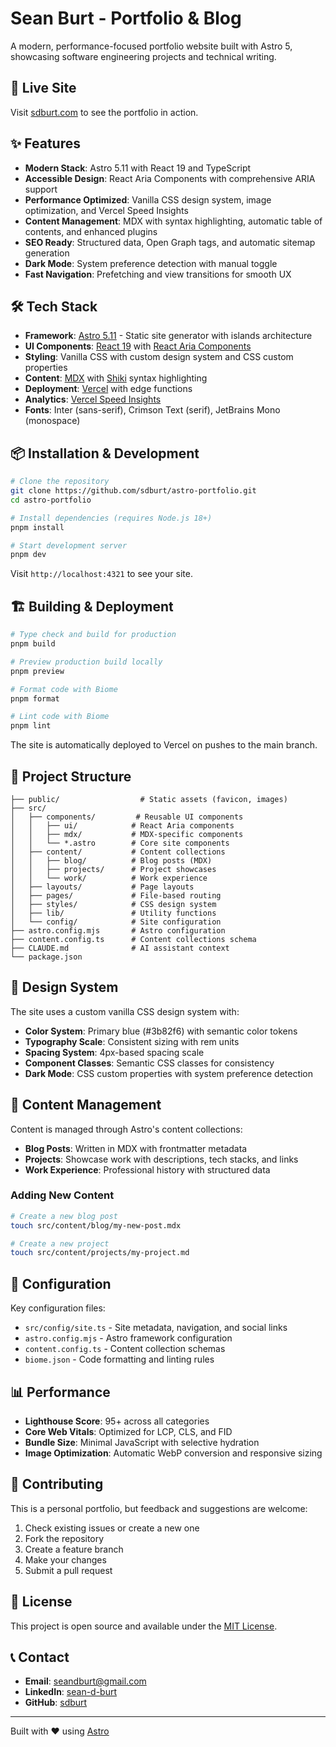 # Sean Burt - Portfolio & Blog

A modern, performance-focused portfolio website built with Astro 5, showcasing software engineering projects and technical writing.

## 🚀 Live Site

Visit [sdburt.com](https://www.sdburt.com) to see the portfolio in action.

## ✨ Features

- **Modern Stack**: Astro 5.11 with React 19 and TypeScript
- **Accessible Design**: React Aria Components with comprehensive ARIA support
- **Performance Optimized**: Vanilla CSS design system, image optimization, and Vercel Speed Insights
- **Content Management**: MDX with syntax highlighting, automatic table of contents, and enhanced plugins
- **SEO Ready**: Structured data, Open Graph tags, and automatic sitemap generation
- **Dark Mode**: System preference detection with manual toggle
- **Fast Navigation**: Prefetching and view transitions for smooth UX

## 🛠️ Tech Stack

- **Framework**: [Astro 5.11](https://astro.build) - Static site generator with islands architecture
- **UI Components**: [React 19](https://react.dev) with [React Aria Components](https://react-spectrum.adobe.com/react-aria/)
- **Styling**: Vanilla CSS with custom design system and CSS custom properties
- **Content**: [MDX](https://mdxjs.com) with [Shiki](https://shiki.matsu.io) syntax highlighting
- **Deployment**: [Vercel](https://vercel.com) with edge functions
- **Analytics**: [Vercel Speed Insights](https://vercel.com/docs/speed-insights)
- **Fonts**: Inter (sans-serif), Crimson Text (serif), JetBrains Mono (monospace)

## 📦 Installation & Development

```bash
# Clone the repository
git clone https://github.com/sdburt/astro-portfolio.git
cd astro-portfolio

# Install dependencies (requires Node.js 18+)
pnpm install

# Start development server
pnpm dev
```

Visit `http://localhost:4321` to see your site.

## 🏗️ Building & Deployment

```bash
# Type check and build for production
pnpm build

# Preview production build locally
pnpm preview

# Format code with Biome
pnpm format

# Lint code with Biome
pnpm lint
```

The site is automatically deployed to Vercel on pushes to the main branch.

## 📁 Project Structure

```
├── public/                  # Static assets (favicon, images)
├── src/
│   ├── components/         # Reusable UI components
│   │   ├── ui/            # React Aria components
│   │   ├── mdx/           # MDX-specific components
│   │   └── *.astro        # Core site components
│   ├── content/           # Content collections
│   │   ├── blog/          # Blog posts (MDX)
│   │   ├── projects/      # Project showcases
│   │   └── work/          # Work experience
│   ├── layouts/           # Page layouts
│   ├── pages/             # File-based routing
│   ├── styles/            # CSS design system
│   ├── lib/               # Utility functions
│   └── config/            # Site configuration
├── astro.config.mjs       # Astro configuration
├── content.config.ts      # Content collections schema
├── CLAUDE.md              # AI assistant context
└── package.json
```

## 🎨 Design System

The site uses a custom vanilla CSS design system with:

- **Color System**: Primary blue (#3b82f6) with semantic color tokens
- **Typography Scale**: Consistent sizing with rem units
- **Spacing System**: 4px-based spacing scale
- **Component Classes**: Semantic CSS classes for consistency
- **Dark Mode**: CSS custom properties with system preference detection

## 📝 Content Management

Content is managed through Astro's content collections:

- **Blog Posts**: Written in MDX with frontmatter metadata
- **Projects**: Showcase work with descriptions, tech stacks, and links
- **Work Experience**: Professional history with structured data

### Adding New Content

```bash
# Create a new blog post
touch src/content/blog/my-new-post.mdx

# Create a new project
touch src/content/projects/my-project.md
```

## 🔧 Configuration

Key configuration files:

- `src/config/site.ts` - Site metadata, navigation, and social links
- `astro.config.mjs` - Astro framework configuration
- `content.config.ts` - Content collection schemas
- `biome.json` - Code formatting and linting rules

## 📊 Performance

- **Lighthouse Score**: 95+ across all categories
- **Core Web Vitals**: Optimized for LCP, CLS, and FID
- **Bundle Size**: Minimal JavaScript with selective hydration
- **Image Optimization**: Automatic WebP conversion and responsive sizing

## 🤝 Contributing

This is a personal portfolio, but feedback and suggestions are welcome:

1. Check existing issues or create a new one
2. Fork the repository
3. Create a feature branch
4. Make your changes
5. Submit a pull request

## 📄 License

This project is open source and available under the [MIT License](LICENSE).

## 📞 Contact

- **Email**: seandburt@gmail.com
- **LinkedIn**: [sean-d-burt](https://linkedin.com/in/sean-d-burt)
- **GitHub**: [sdburt](https://github.com/sdburt)

---

Built with ❤️ using [Astro](https://astro.build)